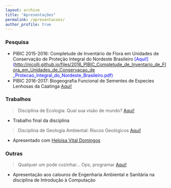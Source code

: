 ```yaml
---
layout: archive
title: "Apresentações"
permalink: /apresentacoes/
author_profile: true
---
```


### Pesquisa
 - PIBIC 2015-2016: Completude de Inventário de Flora em Unidades de Conservação de Proteção Integral do Nordeste Brasileiro <span style="color:blue">[Aqui!](http://nicolli.github.io/files/2016_PIBIC_Completude_de_Inventario_de_Flora_em_Unidades_de_Conservacao_de _Protecao_Integral_do_Nordeste_Brasileiro.pdf)</span>
 - PIBIC 2016-2017: Biogeografia Funcional de Sementes de Especies Lenhosas da Caatinga <span style="color:blue">[Aqui!](http://nicolli.github.io/files/2017_PIBIC_Biogeografia_Funcional_de_Sementes_de_Especies_Lenhosas_da_Caatinga.pdf)</span>

### Trabalhos
 > Disciplina de Ecologia: Qual sua visão de mundo? <span style="color:blue">[Aqui!](http://nicolli.github.io/files/2017_Qual_a_sua_visao_de_mundo_Ecologia.pdf )</span>
   - Trabalho final da disciplina
 > Disciplina de Geologia Ambiental: Riscos Geológicos <span style="color:blue">[Aqui!](http://nicolli.github.io/files/2017_Riscos_Geologicos_Geologia_Ambiental.pdf)</span>
   - Apresentado com [Heloisa Vital Domingos](http://lattes.cnpq.br/7413674971962101)

### Outras
 > Qualquer um pode cozinhar... Ops, programar <span style="color:blue">[Aqui!](http://nicolli.github.io/files/2017_Outros_Qualquer_um_pode_cozinhar_Ops_programar.pdf)</span>
   - Apresentação aos calouros de Engenharia Ambiental e Sanitária na disciplina de Introdução à Computação 


